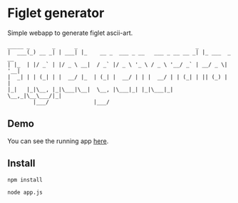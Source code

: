 # Figlet generator

Simple webapp to generate figlet ascii-art.

```
_____ _       _      _                                     _             
|  ___(_) __ _| | ___| |_    __ _  ___ _ __   ___ _ __ __ _| |_ ___  _ __
| |_  | |/ _` | |/ _ \ __|  / _` |/ _ \ '_ \ / _ \ '__/ _` | __/ _ \| '__|
|  _| | | (_| | |  __/ |_  | (_| |  __/ | | |  __/ | | (_| | || (_) | |   
|_|   |_|\__, |_|\___|\__|  \__, |\___|_| |_|\___|_|  \__,_|\__\___/|_|   
        |___/              |___/                                         
```

## Demo
You can see the running app [here](http://figlet.andre-uschmann.de).

## Install

```bash
npm install
```
```bash
node app.js
```
